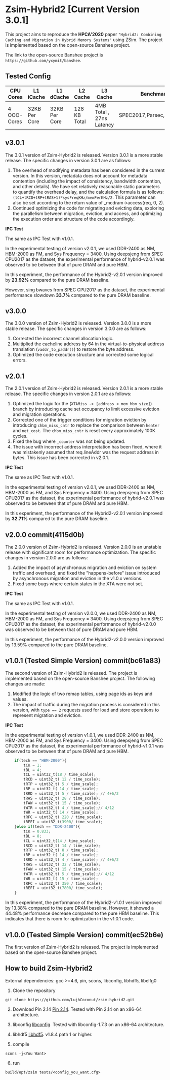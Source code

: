 # Zsim-Hybrid2 [Current Version 3.0.1]

This project aims to reproduce the **HPCA'2020** paper `"Hybrid2: Combining Caching and Migration in Hybrid Memory Systems"` using ZSim. The project is implemented based on the open-source Banshee project. 

The link to the open-source Banshee project is `https://github.com/yxymit/banshee`.

## Tested Config
|CPU Cores|L1 iCache|L1 dCache|L2 Cache|L3 Cache|Benchmarks|
|-|-|-|-|-|-|
|4 OOO-Cores|32KB Per Core|32KB Per Core|128 KB Total|4MB Total , 27ns Latency|SPEC2017,Parsec,GAPBS,NPB|

## v3.0.1
The 3.0.1 version of Zsim-Hybrid2 is released. Version 3.0.1 is a more stable release. The specific changes in version 3.0.1 are as follows:
1. The overhead of modifying metadata has been considered in the current version. In this version, metadata does not account for metadata contention (including the impact of consistency, bandwidth contention, and other details). We have set relatively reasonable static parameters to quantify the overhead delay, and the calculation formula is as follows: `(tCL+tRCD+tRP+tRAS+1)*sysFreqKHz/memFerKHz/2`. This parameter can also be set according to the return value of _mcdram->access(req, 0, 2).
2. Continued optimizing the code for migrating and evicting data, exploring the parallelism between migration, eviction, and access, and optimizing the execution order and structure of the code accordingly.

**IPC Test**

The same as IPC Test with v1.0.1.

In the experimental testing of version v2.0.1, we used DDR-2400 as NM, HBM-2000 as FM, and Sys Frequency = 3400. Using deepsjeng from SPEC CPU2017 as the dataset, the experimental performance of hybrid-v2.0.1 was observed to be between that of pure DRAM and pure HBM.

In this experiment, the performance of the Hybrid2-v2.0.1 version improved by **23.92%** compared to the pure DRAM baseline.

However, sing bwaves from SPEC CPU2017 as the dataset, the experimental performance slowdown **33.7%** compared to the pure DRAM baseline.

## v3.0.0
The 3.0.0 version of Zsim-Hybrid2 is released. Version 3.0.0 is a more stable release. The specific changes in version 3.0.0 are as follows:
1. Corrected the incorrect channel allocation logic.
2. Multiplied the cacheline address by 64 in the virtual-to-physical address translation (`vaddr_to_paddr()`) to restore the byte address.
3. Optimized the code execution structure and corrected some logical errors.


## v2.0.1 
The 2.0.1 version of Zsim-Hybrid2 is released. Version 2.0.1 is a more stable release. The specific changes in version 2.0.1 are as follows:
1. Optimized the logic for the (`XTAMiss -> [address < mem_hbm_size]`) branch by introducing cache set occupancy to limit excessive eviction and migration operations.
2. Corrected one of the trigger conditions for migration eviction by introducing `chbm_miss_cntr` to replace the comparison between `heater` and `net_cost`. The `chbm_miss_cntr` is reset every approximately 100K cycles.
3. Fixed the bug where `_counter` was not being updated.
4. The issue with incorrect address interpretation has been fixed, where it was mistakenly assumed that req.lineAddr was the request address in bytes. This issue has been corrected in v2.0.1.

**IPC Test**

The same as IPC Test with v1.0.1.

In the experimental testing of version v2.0.1, we used DDR-2400 as NM, HBM-2000 as FM, and Sys Frequency = 3400. Using deepsjeng from SPEC CPU2017 as the dataset, the experimental performance of hybrid-v2.0.1 was observed to be between that of pure DRAM and pure HBM.

In this experiment, the performance of the Hybrid2-v2.0.1 version improved by **32.71%** compared to the pure DRAM baseline.


## v2.0.0  commit(4115d0b)
The 2.0.0 version of Zsim-Hybrid2 is released. Version 2.0.0 is an unstable release with significant room for performance optimization. The specific changes in version 2.0.0 are as follows:
1. Added the impact of asynchronous migration and eviction on system traffic and overhead, and fixed the "happens-before" issue introduced by asynchronous migration and eviction in the v1.0.x versions.
2. Fixed some bugs where certain states in the XTA were not set.

**IPC Test**

The same as IPC Test with v1.0.1.

In the experimental testing of version v2.0.0, we used DDR-2400 as NM, HBM-2000 as FM, and Sys Frequency = 3400. Using deepsjeng from SPEC CPU2017 as the dataset, the experimental performance of hybrid-v2.0.0 was observed to be between that of pure DRAM and pure HBM.

In this experiment, the performance of the Hybrid2-v2.0.0 version improved by 13.59% compared to the pure DRAM baseline.

## v1.0.1 (Tested Simple Version) commit(bc61a83)
The second version of Zsim-Hybrid2 is released. The project is implemented based on the open-source Banshee project. The following changes are made:
1. Modified the logic of two remap tables, using page ids as keys and values.
2. The impact of traffic during the migration process is considered in this version, with `type == 2` requests used for load and store operations to represent migration and eviction.

**IPC Test**

In the experimental testing of version v1.0.1, we used DDR-2400 as NM, HBM-2000 as FM, and Sys Frequency = 3400. Using deepsjeng from SPEC CPU2017 as the dataset, the experimental performance of hybrid-v1.0.1 was observed to be between that of pure DRAM and pure HBM.

```python
    if(tech == "HBM-2000"){
        tCK = 1;
        tBL = 4;
        tCL = uint32_t(18 / time_scale);
        tRCD = uint32_t( 12 / time_scale);
        tRTP = uint32_t( 5 / time_scale);
        tRP = uint32_t( 14 / time_scale);
        tRRD = uint32_t( 5 / time_scale); // 4+6/2
        tRAS = uint32_t( 28 / time_scale);
        tFAW = uint32_t( 15 / time_scale);
        tWTR = uint32_t( 4 / time_scale);// 4/12
        tWR = uint32_t( 14 / time_scale);
        tRFC = uint32_t( 220 / time_scale);
        tREFI = uint32_t(3900/ time_scale);
    }else if(tech == "DDR-2400"){
        tCK = 0.833;
        tBL = 8;
        tCL = uint32_t(14 / time_scale);
        tRCD = uint32_t( 14 / time_scale);
        tRTP = uint32_t( 8 / time_scale);
        tRP = uint32_t( 14 / time_scale);
        tRRD = uint32_t( 4 / time_scale); // 4+6/2
        tRAS = uint32_t( 32 / time_scale);
        tFAW = uint32_t( 15 / time_scale);
        tWTR = uint32_t( 5 / time_scale);// 4/12
        tWR = uint32_t( 15 / time_scale);
        tRFC = uint32_t( 350 / time_scale);
        tREFI = uint32_t(7800/ time_scale);
    }
```
In this experiment, the performance of the Hybrid2-v1.0.1 version improved by 13.38% compared to the pure DRAM baseline. However, it showed a 44.48% performance decrease compared to the pure HBM baseline. This indicates that there is room for optimization in the v1.0.1 code.

## v1.0.0 (Tested Simple Version) commit(ec52b6e)
The first version of Zsim-Hybrid2 is released. The project is implemented based on the open-source Banshee project.

## How to build Zsim-Hybrid2
External dependencies: gcc >=4.6, pin, scons, libconfig, libhdf5, libelfg0

1. Clone the repository
```shell
git clone https://github.com/LujhCoconut/zsim-hybrid2.git
```

2. Download Pin 2.14 
[Pin 2.14](https://software.intel.com/sites/landingpage/pintool/downloads/pin-2.14-71313-gcc.4.4.7-linux.tar.gz). Tested with Pin 2.14 on an x86-64 architecture.

3. libconfig
[libconfig]( http://www.hyperrealm.com/libconfig). Tested with libconfig-1.7.3 on an x86-64 architecture.

4. libhdf5
[libhdf5](http://www.hdfgroup.org). v1.8.4 path 1 or higher.

5. compile
```shell
scons -j<You Want>
```

6. run
```shell
build/opt/zsim tests/<config_you_want.cfg>
```



